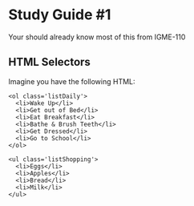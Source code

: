 # Study Guide #1

Your should already know most of this from IGME-110


## HTML Selectors

Imagine you have the following HTML:

```
<ol class='listDaily'>
  <li>Wake Up</li>
  <li>Get out of Bed</li>
  <li>Eat Breakfast</li>
  <li>Bathe & Brush Teeth</li>
  <li>Get Dressed</li>
  <li>Go to School</li>
</ol>

<ul class='listShopping'>
  <li>Eggs</li>
  <li>Apples</li>
  <li>Bread</li>
  <li>Milk</li>
</ul>
```

